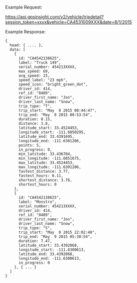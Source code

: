 Example Request:

https://api.gpsinsight.com/v2/vehicle/tripdetail?session_token=xxxx&vehicle=CA4531009XXX&date=8/1/2015

Example Response:

    {
      head: { .... },
      data: [
        {
          id: "CA4542138625",
          label: "Truck 149",
          serial_number: 454213XXXX,
          max_speed: 69,
          avg_speed: 23,
          speed_label: "23 mph",
          speed_icon: "bright_green_dot",
          driver_id: 414,
          ref_id: "8489",
          driver_first_name: "Jon",
          driver_last_name: "Snow",
          trip_type: "T",
          trip_start: "May  8 2015 08:44:47",
          trip_end: "May  8 2015 08:53:54",
          duration: 0.15,
          distance: 3.8,
          latitude_start: 33.4524453,
          longitude_start: -111.6850295,
          latitude_end: 33.4391695,
          longitude_end: -111.6301206,
          points: 5,
          in_progress: 0,
          min_latitude: 33.436704,
          min_longitude: -111.6851675,
          max_latitude: 33.4524453,
          max_longitude: -111.6301206,
          fastest_distance: 3.77,
          fastest_hours: 0.11,
          shortest_distance: 3.76,
          shortest_hours: 0
        },
        {
          id: "CA4542138625",
          label: "Monstro",
          serial_number: 454213XXXX,
          driver_id: 414,
          ref_id: "8489",
          driver_first_name: "Jon",
          driver_last_name: "Snow",
          trip_type: "S",
          trip_start: "May  8 2015 22:02:48",
          trip_end: "May  9 2015 05:30:54",
          duration: 7.47,
          latitude_start: 33.4392068,
          longitude_start: -111.6300613,
          latitude_end: 33.4392068,
          longitude_end: -111.6300613,
          in_progress: 0
        }, { ... }
      ]
    }
